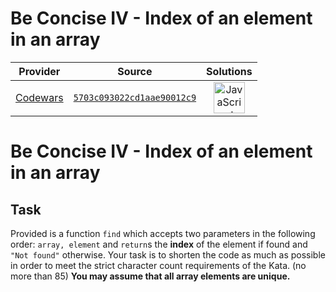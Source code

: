 [_metadata_:generated]: - "true"

# Be Concise IV - Index of an element in an array

<!-- INFO TABLE BEGIN -->

| Provider                                        | Source                                                                               | Solutions                                                                                                                                                    |
| :---------------------------------------------: | :----------------------------------------------------------------------------------: | :----------------------------------------------------------------------------------------------------------------------------------------------------------: |
| [Codewars](../../../docs/providers/Codewars.md) | [`5703c093022cd1aae90012c9`](https://www.codewars.com/kata/5703c093022cd1aae90012c9) | [<img src="https://res.cloudinary.com/rascaltwo/image/upload/v1631924076/javascript_ehszr7.svg" alt="JavaScript" title="JavaScript" width="50" />](solve.js) |

<!-- INFO TABLE END -->

# Be Concise IV - Index of an element in an array

## Task

Provided is a function ```find``` which accepts two parameters in the following order: ```array, element``` and ```return```s the **index** of the element if found and ```"Not found"``` otherwise.  Your task is to shorten the code as much as possible in order to meet the strict character count requirements of the Kata. (no more than 85)  **You may assume that all array elements are unique.**
